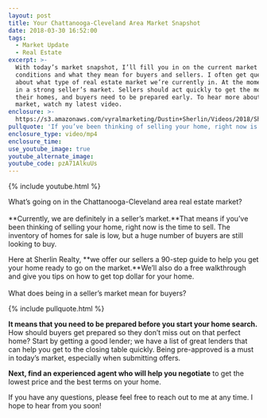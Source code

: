 ```yaml
---
layout: post
title: Your Chattanooga-Cleveland Area Market Snapshot
date: 2018-03-30 16:52:00
tags:
  - Market Update
  - Real Estate
excerpt: >-
  With today’s market snapshot, I’ll fill you in on the current market
  conditions and what they mean for buyers and sellers. I often get questions
  about what type of real estate market we’re currently in. At the moment, we’re
  in a strong seller’s market. Sellers should act quickly to get the most for
  their homes, and buyers need to be prepared early. To hear more about the
  market, watch my latest video.
enclosure: >-
  https://s3.amazonaws.com/vyralmarketing/Dustin+Sherlin/Videos/2018/Sherlin+Realty+%257C+Your+Chattanooga-Cleveland+Area+Market+Snapshot.mp4
pullquote: 'If you’ve been thinking of selling your home, right now is the time to sell.'
enclosure_type: video/mp4
enclosure_time:
use_youtube_image: true
youtube_alternate_image:
youtube_code: pzA71AlkuUs
---
```


{% include youtube.html %}

What’s going on in the Chattanooga-Cleveland area real estate market?<br><br>**Currently, we are definitely in a seller’s market.**That means if you’ve been thinking of selling your home, right now is the time to sell. The inventory of homes for sale is low, but a huge number of buyers are still looking to buy.

Here at Sherlin Realty, **we offer our sellers a 90-step guide to help you get your home ready to go on the market.**We’ll also do a free walkthrough and give you tips on how to get top dollar for your home.<br><br>What does being in a seller’s market mean for buyers?

{% include pullquote.html %}

**It means that you need to be prepared before you start your home search.** How should buyers get prepared so they don’t miss out on that perfect home? Start by getting a good lender; we have a list of great lenders that can help you get to the closing table quickly. Being pre-approved is a must in today’s market, especially when submitting offers.

**Next, find an experienced agent who will help you negotiate** to get the lowest price and the best terms on your home.

If you have any questions, please feel free to reach out to me at any time. I hope to hear from you soon!
